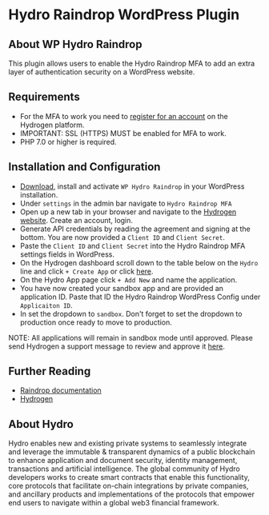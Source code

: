 # Hydro Raindrop WordPress Plugin

## About WP Hydro Raindrop
This plugin allows users to enable the Hydro Raindrop MFA to add an extra layer of authentication security on a WordPress website.

## Requirements
* For the MFA to work you need to [register for an account](https://www.hydrogenplatform.com) on the Hydrogen platform.
* IMPORTANT: SSL (HTTPS) MUST be enabled for MFA to work.
* PHP 7.0 or higher is required.

## Installation and Configuration

* [Download](https://wordpress.org/plugins/wp-hydro-raindrop/), install and activate `WP Hydro Raindrop` in your WordPress installation.
* Under `settings` in the admin bar navigate to `Hydro Raindrop MFA`
* Open up a new tab in your browser and navigate to the [Hydrogen website](https://www.hydrogenplatform.com). Create an account, login.
* Generate API credentials by reading the agreement and signing at the bottom. You are now provided a `Client ID` and `Client Secret`.
* Paste the `Client ID` and `Client Secret` into the Hydro Raindrop MFA settings fields in WordPress.
* On the Hydrogen dashboard scroll down to the table below on the `Hydro` line and click `+ Create App` or click [here](https://www.hydrogenplatform.com/account/hydro-app).
* On the Hydro App page click `+ Add New` and name the application.
* You have now created your sandbox app and are provided an application ID. Paste that ID the Hydro Raindrop WordPress Config under `Applicaiton ID`.
* In set the dropdown to `sandbox`. Don't forget to set the dropdown to production once ready to move to production.

NOTE: All applications will remain in sandbox mode until approved. Please send Hydrogen a support message to review and approve it [here](https://www.hydrogenplatform.com/account/support).

## Further Reading
* [Raindrop documentation](https://www.hydrogenplatform.com/docs/hydro/v1/#Raindrop)
* [Hydrogen](https://www.hydrogenplatform.com)

## About Hydro
Hydro enables new and existing private systems to seamlessly integrate and leverage the immutable & transparent dynamics of a public blockchain to enhance application and document security, identity management, transactions and artificial intelligence. The global community of Hydro developers works to create smart contracts that enable this functionality, core protocols that facilitate on-chain integrations by private companies, and ancillary products and implementations of the protocols that empower end users to navigate within a global web3 financial framework.